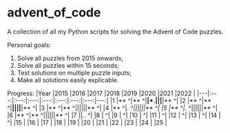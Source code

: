 # advent_of_code
A collection of all my Python scripts for solving the Advent of Code puzzles.

Personal goals:
1) Solve all puzzles from 2015 onwards;
2) Solve all puzzles within 15 seconds;
3) Test solutions on multiple puzzle inputs;
4) Make all solutions easily explicable.

Progress:
|Year   |2015   |2016   |2017   |2018   |2019   |2020   |2021   |2022   |
|---|:---:|:---:|:---:|:---:|:---:|:---:|:---:|---:|
|1   |** ^|** ^|**|*.|||**|** ^|
|2   |** ^|** ^|**||||**|** ^|
|3   |** ^|** ^||||||** ^|
|4   |** ^|*. ^||||||** ^|
|5   |** ^|*. ^||||||** ^|
|6   |** ^|** ^||||||** ^|
|7   ||.. ^|
|8   |   ^|
|9   |   ^|
|10  |   ^|
|11  |   ^|
|12  |   ^|
|13  |   ^|
|14  |   ^|
|15  |
|16  |
|17  |
|18  |
|19  |
|20  |
|21  |
|22  |
|23  |
|24  |
|25  |
